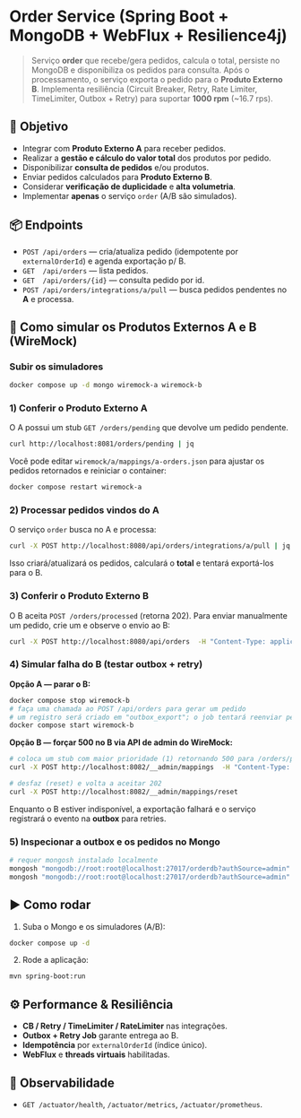 
# Order Service (Spring Boot + MongoDB + WebFlux + Resilience4j)

> Serviço **order** que recebe/gera pedidos, calcula o total, persiste no MongoDB e disponibiliza os pedidos para consulta. Após o processamento, o serviço exporta o pedido para o **Produto Externo B**. Implementa resiliência (Circuit Breaker, Retry, Rate Limiter, TimeLimiter, Outbox + Retry) para suportar **1000 rpm** (~16.7 rps).

## 🧭 Objetivo
- Integrar com **Produto Externo A** para receber pedidos.
- Realizar a **gestão e cálculo do valor total** dos produtos por pedido.
- Disponibilizar **consulta de pedidos** e/ou produtos.
- Enviar pedidos calculados para **Produto Externo B**.
- Considerar **verificação de duplicidade** e **alta volumetria**.
- Implementar **apenas** o serviço `order` (A/B são simulados).


## 📦 Endpoints
- `POST /api/orders` — cria/atualiza pedido (idempotente por `externalOrderId`) e agenda exportação p/ B.
- `GET  /api/orders` — lista pedidos.
- `GET  /api/orders/{id}` — consulta pedido por id.
- `POST /api/orders/integrations/a/pull` — busca pedidos pendentes no **A** e processa.

## 🔌 Como simular os Produtos Externos A e B (WireMock)



### Subir os simuladores
```bash
docker compose up -d mongo wiremock-a wiremock-b
```

### 1) Conferir o **Produto Externo A**
O A possui um stub `GET /orders/pending` que devolve um pedido pendente.
```bash
curl http://localhost:8081/orders/pending | jq
```
Você pode editar `wiremock/a/mappings/a-orders.json` para ajustar os pedidos retornados e reiniciar o container:
```bash
docker compose restart wiremock-a
```

### 2) Processar pedidos vindos do A
O serviço `order` busca no A e processa:
```bash
curl -X POST http://localhost:8080/api/orders/integrations/a/pull | jq
```
Isso criará/atualizará os pedidos, calculará o **total** e tentará exportá-los para o B.

### 3) Conferir o **Produto Externo B**
O B aceita `POST /orders/processed` (retorna 202).
Para enviar manualmente um pedido, crie um e observe o envio ao B:
```bash
curl -X POST http://localhost:8080/api/orders  -H "Content-Type: application/json"  -d '{"externalOrderId":"A-999","customerId":"C-1","items":[{"productId":"P1","name":"X","price":10,"quantity":1}]}' | jq
```

### 4) Simular **falha do B** (testar outbox + retry)
**Opção A — parar o B:**
```bash
docker compose stop wiremock-b
# faça uma chamada ao POST /api/orders para gerar um pedido
# um registro será criado em "outbox_export"; o job tentará reenviar periodicamente
docker compose start wiremock-b
```

**Opção B — forçar 500 no B via API de admin do WireMock:**
```bash
# coloca um stub com maior prioridade (1) retornando 500 para /orders/processed
curl -X POST http://localhost:8082/__admin/mappings  -H "Content-Type: application/json"  -d '{ "priority": 1, "request": { "method": "POST", "url": "/orders/processed" }, "response": { "status": 500 } }'

# desfaz (reset) e volta a aceitar 202
curl -X POST http://localhost:8082/__admin/mappings/reset
```
Enquanto o B estiver indisponível, a exportação falhará e o serviço registrará o evento na **outbox** para retries.

### 5) Inspecionar a **outbox** e os pedidos no Mongo
```bash
# requer mongosh instalado localmente
mongosh "mongodb://root:root@localhost:27017/orderdb?authSource=admin" --eval 'db.outbox_export.find().pretty()'
mongosh "mongodb://root:root@localhost:27017/orderdb?authSource=admin" --eval 'db.orders.find().pretty()'
```

## ▶️ Como rodar
1) Suba o Mongo e os simuladores (A/B):
```bash
docker compose up -d
```

2) Rode a aplicação:
```bash
mvn spring-boot:run
```

## ⚙️ Performance & Resiliência
- **CB / Retry / TimeLimiter / RateLimiter** nas integrações.
- **Outbox + Retry Job** garante entrega ao B.
- **Idempotência** por `externalOrderId` (índice único).
- **WebFlux** e **threads virtuais** habilitadas.

## 🧪 Observabilidade
- `GET /actuator/health`, `/actuator/metrics`, `/actuator/prometheus`.

